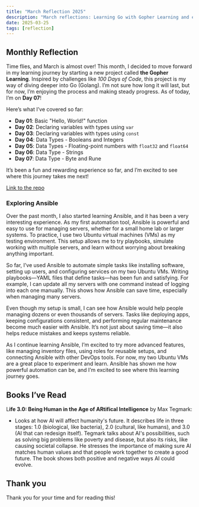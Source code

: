 ```yaml
---
title: "March Reflection 2025"
description: "March reflections: Learning Go with Gopher Learning and exploring Ansible for server automation. Exciting progress in coding & DevOps!”"
date: 2025-03-25
tags: [reflection]
---
```


## Monthly Reflection

Time flies, and March is almost over! This month, I decided to move forward in my learning journey by starting a new project called **the Gopher Learning**. Inspired by challenges like *100 Days of Code*, this project is my way of diving deeper into Go (Golang). I’m not sure how long it will last, but for now, I’m enjoying the process and making steady progress. As of today, I’m on **Day 07**!

Here’s what I’ve covered so far:

- **Day 01**: Basic "Hello, World!" function
- **Day 02**: Declaring variables with types using `var`
- **Day 03**: Declaring variables with types using `const`
- **Day 04**: Data Types - Booleans and Integers
- **Day 05**: Data Types - Floating-point numbers with `float32` and `float64`
- **Day 06**: Data Type - Strings
- **Day 07**: Data Type - Byte and Rune

It’s been a fun and rewarding experience so far, and I’m excited to see where this journey takes me next!

[Link to the repo](https://github.com/victoriacheng15/the-gopher-learning)

### Exploring Ansible

Over the past month, I also started learning Ansible, and it has been a very interesting experience. As my first automation tool, Ansible is powerful and easy to use for managing servers, whether for a small home lab or larger systems. To practice, I use two Ubuntu virtual machines (VMs) as my testing environment. This setup allows me to try playbooks, simulate working with multiple servers, and learn without worrying about breaking anything important.

So far, I’ve used Ansible to automate simple tasks like installing software, setting up users, and configuring services on my two Ubuntu VMs. Writing playbooks—YAML files that define tasks—has been fun and satisfying. For example, I can update all my servers with one command instead of logging into each one manually. This shows how Ansible can save time, especially when managing many servers.

Even though my setup is small, I can see how Ansible would help people managing dozens or even thousands of servers. Tasks like deploying apps, keeping configurations consistent, and performing regular maintenance become much easier with Ansible. It’s not just about saving time—it also helps reduce mistakes and keeps systems reliable.

As I continue learning Ansible, I’m excited to try more advanced features, like managing inventory files, using roles for reusable setups, and connecting Ansible with other DevOps tools. For now, my two Ubuntu VMs are a great place to experiment and learn. Ansible has shown me how powerful automation can be, and I’m excited to see where this learning journey goes.

## Books I’ve Read

L**ife 3.0: Being Human in the Age of ARtifical Intelligence** by Max Tegmark:

- Looks at how AI will affect humanity's future. It describes life in three stages: 1.0 (biological, like bacteria), 2.0 (cultural, like humans), and 3.0 (AI that can redesign itself). Tegmark talks about AI's possibilities, such as solving big problems like poverty and disease, but also its risks, like causing societal collapse. He stresses the importance of making sure AI matches human values and that people work together to create a good future. The book shows both positive and negative ways AI could evolve.

## Thank you

Thank you for your time and for reading this!
